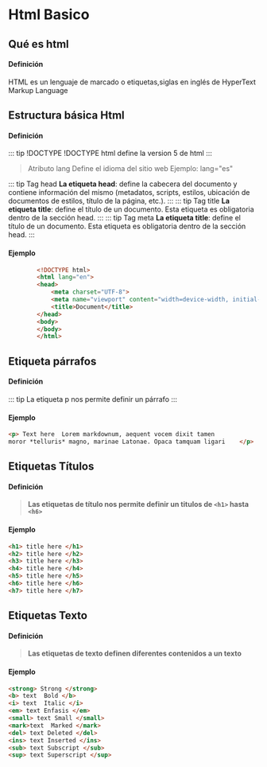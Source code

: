 #  Html Basico
## Qué es html
#### Definición
 HTML es un lenguaje de marcado o etiquetas,siglas en inglés de HyperText Markup Language


## Estructura básica Html
#### Definición
::: tip !DOCTYPE
!DOCTYPE html define la version 5 de html
:::
> Atributo lang
Define el idioma del sitio web 
Ejemplo: lang="es"

::: tip Tag head
 __La etiqueta head__: define la cabecera del documento y contiene información del mismo (metadatos, scripts, estilos, ubicación de documentos de estilos, título de la página, etc.).
:::
::: tip Tag title
 __La etiqueta title__: define el título de un documento. Esta etiqueta es obligatoria dentro de la sección head.
 :::
 ::: tip Tag meta
 __La etiqueta title__: define el título de un documento. Esta etiqueta es obligatoria dentro de la sección head.
 :::

#### Ejemplo
```html
        <!DOCTYPE html>
        <html lang="en">
        <head>
            <meta charset="UTF-8">
            <meta name="viewport" content="width=device-width, initial-scale=1.0">
            <title>Document</title>
        </head>
        <body>    
        </body>
        </html>
```
## Etiqueta párrafos
#### Definición
::: tip
La etiqueta p nos permite definir un párrafo
:::
#### Ejemplo
```html
<p> Text here  Lorem markdownum, aequent vocem dixit tamen
moror *telluris* magno, marinae Latonae. Opaca tamquam ligari    </p>
```


## Etiquetas  Títulos
#### Definición
> **Las etiquetas de título nos permite definir un titulos de `<h1>` hasta `<h6>`**
#### Ejemplo
```html
<h1> title here </h1>
<h2> title here </h2>
<h3> title here </h3>
<h4> title here </h4>
<h5> title here </h5>
<h6> title here </h6>
<h7> title here </h7>
```

## Etiquetas Texto
#### Definición
> **Las etiquetas de texto definen diferentes contenidos a un texto**
#### Ejemplo
```html
<strong> Strong </strong>
<b> text  Bold </b> 
<i> text  Italic </i> 
<em> text Enfasis </em> 
<small> text Small </small>
<mark>text  Marked </mark>
<del> text Deleted </del>
<ins> text Inserted </ins>
<sub> text Subscript </sub>
<sup> text Superscript </sup>
```


 

